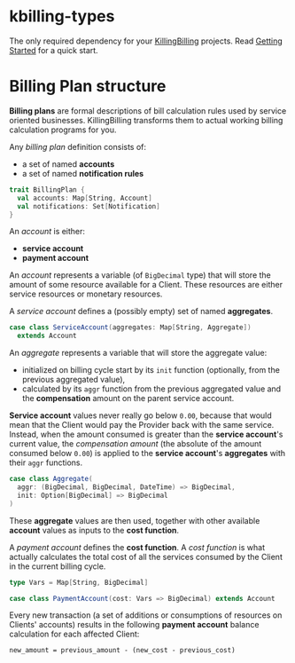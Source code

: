 # kbilling-types
The only required dependency for your [KillingBilling](https://www.killingbilling.com/) projects. Read [Getting Started](https://www.killingbilling.com/docs/001.Getting-Started) for a quick start.

# Billing Plan structure

**Billing plans** are formal descriptions of bill calculation rules used by service oriented businesses. KillingBilling transforms them to actual working billing calculation programs for you.

Any _billing plan_ definition consists of:

*   a set of named **accounts**
*   a set of named **notification rules**

```scala
trait BillingPlan {
  val accounts: Map[String, Account]
  val notifications: Set[Notification]
}
```

An _account_ is either:

*   **service account**
*   **payment account**

An _account_ represents a variable (of `BigDecimal` type) that will store the amount of some resource available for a Client. These resources are either service resources or monetary resources.

A _service account_ defines a (possibly empty) set of named **aggregates**.
```scala
case class ServiceAccount(aggregates: Map[String, Aggregate])
  extends Account
```

An _aggregate_ represents a variable that will store the aggregate value:

*   initialized on billing cycle start by its `init` function (optionally, from the previous aggregated value),
*   calculated by its `aggr` function from the previous aggregated value and the **compensation** amount on the parent service account.

**Service account** values never really go below `0.00`, because that would mean that the Client would pay the Provider back with the same service. Instead, when the amount consumed is greater than the **service account**'s current value, the _compensation amount_ (the absolute of the amount consumed below `0.00`) is applied to the **service account**'s **aggregates** with their `aggr` functions.

```scala
case class Aggregate(
  aggr: (BigDecimal, BigDecimal, DateTime) => BigDecimal,
  init: Option[BigDecimal] => BigDecimal
)
```

These **aggregate** values are then used, together with other available **account** values as inputs to the **cost function**.

A _payment account_ defines the **cost function**. A _cost function_ is what actually calculates the total cost of all the services consumed by the Client in the current billing cycle.

```scala
type Vars = Map[String, BigDecimal]

case class PaymentAccount(cost: Vars => BigDecimal) extends Account
```

Every new transaction (a set of additions or consumptions of resources on Clients' accounts) results in the following **payment account** balance calculation for each affected Client:

```
new_amount = previous_amount - (new_cost - previous_cost)
```
